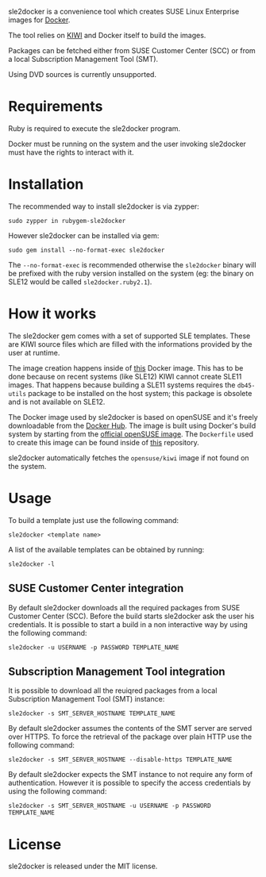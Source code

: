 sle2docker is a convenience tool which creates SUSE Linux Enterprise images for
[Docker](http://docker.com).

The tool relies on [KIWI](https://github.com/openSUSE/kiwi) and Docker itself
to build the images.

Packages can be fetched either from SUSE Customer Center (SCC) or from a local
Subscription Management Tool (SMT).

Using DVD sources is currently unsupported.

# Requirements

Ruby is required to execute the sle2docker program.

Docker must be running on the system and the user invoking sle2docker must
have the rights to interact with it.

# Installation

The recommended way to install sle2docker is via zypper:

```
sudo zypper in rubygem-sle2docker
```

However sle2docker can be installed via gem:

```
sudo gem install --no-format-exec sle2docker
```

The `--no-format-exec` is recommended otherwise the `sle2docker` binary will
be prefixed with the ruby version installed on the system (eg: the binary on
SLE12 would be called `sle2docker.ruby2.1`).

# How it works

The sle2docker gem comes with a set of supported SLE templates. These are KIWI
source files which are filled with the informations provided by the user at
runtime.

The image creation happens inside of
[this](https://registry.hub.docker.com/u/opensuse/kiwi/)
Docker image. This has to be done because on recent systems (like SLE12) KIWI
cannot create SLE11 images. That happens because building a SLE11 systems
requires the `db45-utils` package to be installed on the host system; this
package is obsolete and is not available on SLE12.

The Docker image used by sle2docker is based on openSUSE and it's freely
downloadable from the [Docker Hub](https://registry.hub.docker.com/). The image
is built using Docker's build system by starting from the
[official openSUSE image](https://registry.hub.docker.com/_/opensuse/).
The `Dockerfile` used to create this image can be found inside of
[this](https://github.com/openSUSE/docker-containers) repository.

sle2docker automatically fetches the `opensuse/kiwi` image if not found on the
system.

# Usage

To build a template just use the following command:

```
sle2docker <template name>
```

A list of the available templates can be obtained by running:

```
sle2docker -l
```

## SUSE Customer Center integration

By default sle2docker downloads all the required packages from SUSE
Customer Center (SCC). Before the build starts sle2docker ask the user
his credentials. It is possible to start a build in a non interactive way by
using the following command:

```
sle2docker -u USERNAME -p PASSWORD TEMPLATE_NAME
```


## Subscription Management Tool integration

It is possible to download all the reuiqred packages from a local 
Subscription Management Tool (SMT) instance:

```
sle2docker -s SMT_SERVER_HOSTNAME TEMPLATE_NAME
```

By default sle2docker assumes the contents of the SMT server are served over
HTTPS. To force the retrieval of the package over plain HTTP use the
following command:

```
sle2docker -s SMT_SERVER_HOSTNAME --disable-https TEMPLATE_NAME
```

By default sle2docker expects the SMT instance to not require any form of
authentication. However it is possible to specify the access credentials by
using the following command:

```
sle2docker -s SMT_SERVER_HOSTNAME -u USERNAME -p PASSWORD TEMPLATE_NAME
```


# License

sle2docker is released under the MIT license.
